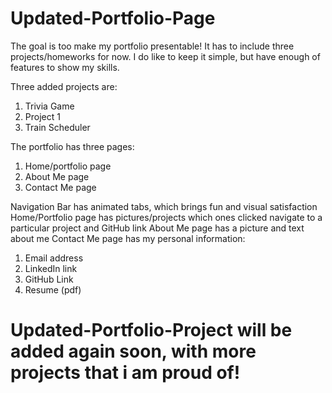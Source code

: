 # Updated-Portfolio-Page

The goal is too make my portfolio presentable! It has to include three projects/homeworks for now.
I do like to keep it simple, but have enough of features to show my skills.

Three added projects are:
1. Trivia Game
2. Project 1
3. Train Scheduler

The portfolio has three pages:
1. Home/portfolio page
2. About Me page
3. Contact Me page

Navigation Bar has animated tabs, which brings fun and visual satisfaction 
Home/Portfolio page has pictures/projects which ones clicked navigate to a particular project and GitHub link
About Me page has a picture and text about me
Contact Me page has my personal information: 
1. Email address
2. LinkedIn link
3. GitHub Link
4. Resume (pdf)

# Updated-Portfolio-Project will be added again soon, with more projects that i am proud of!

